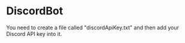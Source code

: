 # DiscordBot
You need to create a file called "discordApiKey.txt" and then add your Discord API key into it.
